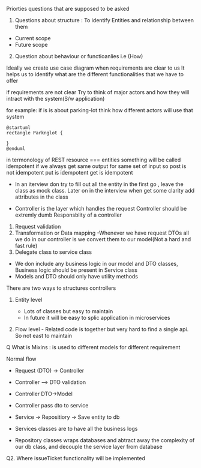 Priorties questions that are supposed to be asked
1. Questions about structure : To identify Entities and relationship between them
- Current scope
- Future scope
2. Question about behaviour or functioanlies i.e (How)

Ideally we create use case diagram when requirements are clear to us
It helps us to identify what are the different functionalities that we have to offer

if requirements are not clear
Try to think of major actors and how they will intract with the system(S/w application)

for example: if is is about parking-lot think how different actors will use that system

```plantuml
@startuml
rectangle Parknglot {
    
}
@enduml
```

in termonology of REST resource === entities
something will be called idempotent if we always get same output for same set of input 
so post is not idempotent
put is idempotent
get is idempotent

- In an iterview don try to fill out all the entity in the first go , leave the class as mock class. Later on in the interview when get some clarity add attributes in the class

- Controller
is the layer which handles the request
Controller should be extremly dumb
Responsblity of a controller
1. Request validation
2. Transformation or Data mapping -Whenever we have request DTOs all we do in our controller is we convert them to our model(Not a hard and fast rule)
3. Delegate class to service class


- We don include any business logic in our model and DTO classes, Business logic should be present in Service class
- Models and DTO should only have utility methods


There are two ways to structures controllers
1. Entity level 
   - Lots of classes but easy to maintain
   - In future it will be easy to splic application in microservices

2. Flow level - Related code is together but very hard to find a single api. So not east to maintain

Q What is Mixins : is used to different models for different requirement




Normal flow
- Request (DTO) -> Controller
- Controller --> DTO validation
- Controller DTO->Model
- Controller pass dto to service
- Service -> Repositiory -> Save entity to db


- Services classes are to have all the business logs
- Repository classes wraps databases and abtract away the complexity of our db class, and decouple the service layer from database



Q2. Where issueTicket functionality will be implemented